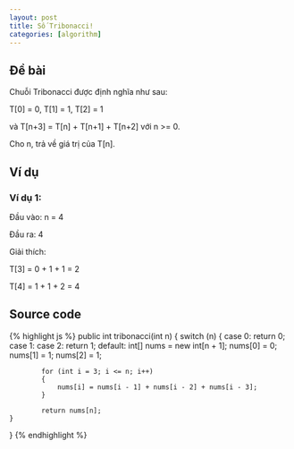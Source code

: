 ```yaml
---
layout: post
title: Số Tribonacci!
categories: [algorithm]
---
```


## Đề bài
Chuỗi Tribonacci được định nghĩa như sau:

T[0] = 0,  T[1] = 1, T[2] = 1 

và T[n+3] = T[n] + T[n+1] + T[n+2] với n >= 0.

Cho n, trả về giá trị của T[n].

## Ví dụ

### Ví dụ 1:

Đầu vào: n = 4

Đầu ra: 4

Giải thích:

T[3] = 0 + 1 + 1 = 2

T[4] = 1 + 1 + 2 = 4

## Source code

{% highlight js %}
public int tribonacci(int n) {
	switch (n)
	{
        case 0:
			return 0;
		case 1:
		case 2:
			return 1;
		default:
			int[] nums = new int[n + 1];
			nums[0] = 0;
			nums[1] = 1;
			nums[2] = 1;

			for (int i = 3; i <= n; i++)
			{
				nums[i] = nums[i - 1] + nums[i - 2] + nums[i - 3];
			}

			return nums[n];
	}
}
{% endhighlight %}
